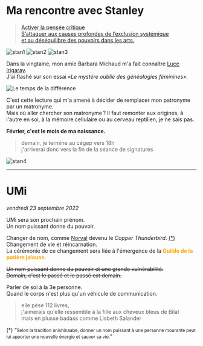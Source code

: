<link rel="stylesheet" href="../css/style.css">

# Ma rencontre avec Stanley 

> [Activer la pensée critique    
S’attaquer aux causes profondes de l’exclusion systémique   
et au déséquilibre des pouvoirs dans les arts.](https://www.fevrierstanley.com/)

![stan1](../media/meeting-stanley.png) ![stan2](../media/chatting-with-stanley.png) ![stan3](../media/confidences.png)

Dans la vingtaine, mon amie Barbara Michaud m'a fait connaître [Luce Irigaray](https://fr.wikipedia.org/wiki/Luce_Irigaray).  
J'ai flashé sur son essai *«Le mystère oublié des généalogies féminines»*. 
  
![Le temps de la différence](../media/le-temps-de-la-difference.jpeg)  
  
C'est cette lecture qui m'a amené à décider de remplacer mon patronyme par un matronyme.  
Mais où aller chercher son matronyme ? Il faut remonter aux origines, à l'autre en soi, à la mémoire cellulaire ou au cerveau reptilien, je ne sais pas.    
  
__Février, c'est le mois de ma naissance.__    
  
> demain, je termine au cégep vers 18h  
j'arriverai donc vers la fin de la séance de signatures  
  
  
![stan4](../media/planning-real-meeting.png)
  
  

<hr>  

# UMi
*vendredi 23 septembre 2022*

UMi sera son prochain prénom.  
Un nom puissant donne du pouvoir.

Changer de nom, comme [Norval](https://www.invaluable.com/artist/morisseau-norval-d313z56a5l/sold-at-auction-prices/) devenu le _Copper Thunderbird_. <a href="#noteWikipedia">(*)</a>    
Changement de vie et réincarnation.  
La cérémonie de ce changement sera liée à l'émergence de la <strong style="color:orange">Guilde de la potière jalouse</strong>.

~~Un nom puissant donne du pouvoir et une grande vulnérabilité.    
Demain, c'est le passé et le passé est demain.~~

Parler de soi à la 3e personne.    
Quand le corps n'est plus qu'un véhicule de communication.
> elle pèse 112 livres,   
j'aimerais qu'elle ressemble à la fille aux cheveux bleus de Bilal      
mais en plusse badass comme Lisbeth Salander


(*) <q id="noteWikipedia"><small data-source="Wikipedia">Selon la tradition anishinaabe, donner un nom puissant à une personne mourante peut lui apporter une nouvelle énergie et sauver sa vie.</small></q>